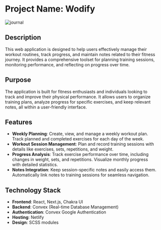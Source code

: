 # Project Name: Wodify

![journal](https://i.ibb.co/8KcMNhp/workout-journal.png)

## Description

This web application is designed to help users effectively manage their workout routines, track progress, and maintain notes related to their fitness journey. It provides a comprehensive toolset for planning training sessions, monitoring performance, and reflecting on progress over time.

## Purpose

The application is built for fitness enthusiasts and individuals looking to track and improve their physical performance. It allows users to organize training plans, analyze progress for specific exercises, and keep relevant notes, all within a user-friendly interface.

## Features

- **Weekly Planning**: Create, view, and manage a weekly workout plan. Track planned and completed exercises for each day of the week.
- **Workout Session Management**: Plan and record training sessions with details like exercises, sets, repetitions, and weight.
- **Progress Analysis**: Track exercise performance over time, including changes in weight, sets, and repetitions. Visualize monthly progress with detailed statistics.
- **Notes Integration**: Keep session-specific notes and easily access them. Automatically link notes to training sessions for seamless navigation.

## Technology Stack

- **Frontend**: React, Next.js, Chakra UI
- **Backend**: Convex (Real-time Database Management)
- **Authentication**: Convex Google Authentication
- **Hosting**: Netlify
- **Design**: SCSS modules
